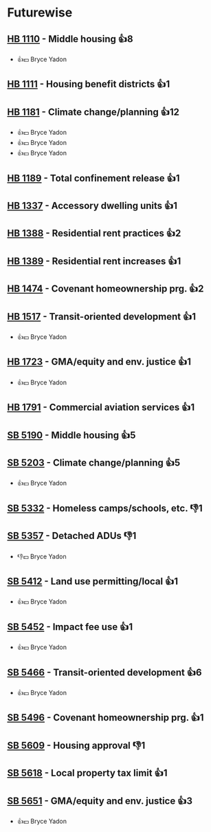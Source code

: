 # Futurewise

## [HB 1110](/bill/2023-24/hb/1110/) - Middle housing 👍8  
* 👍💵 Bryce Yadon

## [HB 1111](/bill/2023-24/hb/1111/) - Housing benefit districts 👍1  

## [HB 1181](/bill/2023-24/hb/1181/) - Climate change/planning 👍12  
* 👍💵 Bryce Yadon
* 👍💵 Bryce Yadon
* 👍💵 Bryce Yadon

## [HB 1189](/bill/2023-24/hb/1189/) - Total confinement release 👍1  

## [HB 1337](/bill/2023-24/hb/1337/) - Accessory dwelling units 👍1  

## [HB 1388](/bill/2023-24/hb/1388/) - Residential rent practices 👍2  

## [HB 1389](/bill/2023-24/hb/1389/) - Residential rent increases 👍1  

## [HB 1474](/bill/2023-24/hb/1474/) - Covenant homeownership prg. 👍2  

## [HB 1517](/bill/2023-24/hb/1517/) - Transit-oriented development 👍1  
* 👍💵 Bryce Yadon

## [HB 1723](/bill/2023-24/hb/1723/) - GMA/equity and env. justice 👍1  
* 👍💵 Bryce Yadon

## [HB 1791](/bill/2023-24/hb/1791/) - Commercial aviation services 👍1  

## [SB 5190](/bill/2023-24/sb/5190/) - Middle housing 👍5  

## [SB 5203](/bill/2023-24/sb/5203/) - Climate change/planning 👍5  
* 👍💵 Bryce Yadon

## [SB 5332](/bill/2023-24/sb/5332/) - Homeless camps/schools, etc.  👎1 

## [SB 5357](/bill/2023-24/sb/5357/) - Detached ADUs  👎1 
* 👎💵 Bryce Yadon

## [SB 5412](/bill/2023-24/sb/5412/) - Land use permitting/local 👍1  
* 👍💵 Bryce Yadon

## [SB 5452](/bill/2023-24/sb/5452/) - Impact fee use 👍1  
* 👍💵 Bryce Yadon

## [SB 5466](/bill/2023-24/sb/5466/) - Transit-oriented development 👍6  
* 👍💵 Bryce Yadon

## [SB 5496](/bill/2023-24/sb/5496/) - Covenant homeownership prg. 👍1  

## [SB 5609](/bill/2023-24/sb/5609/) - Housing approval  👎1 

## [SB 5618](/bill/2023-24/sb/5618/) - Local property tax limit 👍1  

## [SB 5651](/bill/2023-24/sb/5651/) - GMA/equity and env. justice 👍3  
* 👍💵 Bryce Yadon